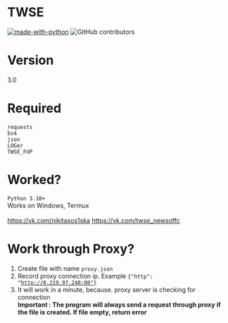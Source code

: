 # TWSE
[![made-with-python](https://img.shields.io/badge/Made%20with-Python-1f425f.svg)](https://www.python.org/)
![GitHub contributors](https://img.shields.io/badge/GitHub%20Contributors-1-blue)

# Version
3.0

# Required
<code>requests</code><br>
<code>bs4</code><br>
<code>json</code><br>
<code>LOGer</code><br>
<code>TWSE_FUP</code><br>

# Worked?

<code>Python 3.10+</code><br>
Works on Windows, Termux<br><br>
https://vk.com/nikitasos1ska
https://vk.com/twse_newsoffc

# Work through Proxy?
1. Create file with name <code>proxy.json</code><br>
2. Record proxy connection ip. Example <code>{"http": "http://8.219.97.248:80"}</code><br>
3. It will work in a minute, because. proxy server is checking for connection<br>
<b>Important : The program will always send a request through proxy if the file is created. If file empty, return error</b><br>

